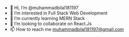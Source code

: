 - 👋 Hi, I’m @muhammadbilal181197
- 👀 I’m interested in Full Stack Web Development
- 🌱 I’m currently learning MERN Stack
- 💞️ I’m looking to collaborate on React.Js
- 📫 How to reach me muhammadbilal181197@gmail.com

<!---
muhammadbilal181197/muhammadbilal181197 is a ✨ special ✨ repository because its `README.md` (this file) appears on your GitHub profile.
You can click the Preview link to take a look at your changes.
--->
